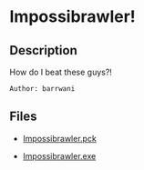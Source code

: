 # Impossibrawler!

## Description

How do I beat these guys?!

`Author: barrwani`

## Files

* [Impossibrawler.pck](files/Impossibrawler.pck)

* [Impossibrawler.exe](files/Impossibrawler.exe)

